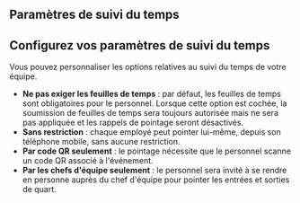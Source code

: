 ## Paramètres de suivi du temps

## Configurez vos paramètres de suivi du temps
Vous pouvez personnaliser les options relatives au suivi du temps de votre équipe.
- **Ne pas exiger les feuilles de temps** : par défaut, les feuilles de temps sont obligatoires pour le personnel. Lorsque cette option est cochée, la soumission de feuilles de temps sera toujours autorisée mais ne sera pas appliquée et les rappels de pointage seront désactivés.
- **Sans restriction** : chaque employé peut pointer lui-même, depuis son téléphone mobile, sans aucune restriction.
- **Par code QR seulement** : le pointage nécessite que le personnel scanne un code QR associé à l'événement.
- **Par les chefs d'équipe seulement** : le personnel sera invité à se rendre en personne auprès du chef d'équipe pour pointer les entrées et sorties de quart.

